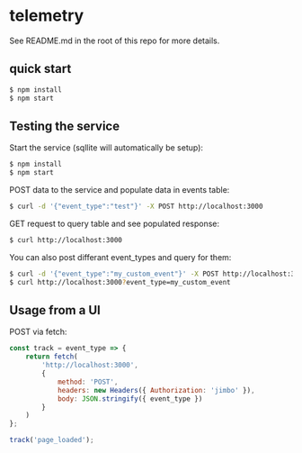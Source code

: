 # telemetry

See README.md in the root of this repo for more details.

## quick start

```bash
$ npm install
$ npm start
```

## Testing the service

Start the service (sqllite will automatically be setup):

```bash
$ npm install
$ npm start
```

POST data to the service and populate data in events table:

```bash
$ curl -d '{"event_type":"test"}' -X POST http://localhost:3000
```

GET request to query table and see populated response:

```bash
$ curl http://localhost:3000
```

You can also post differant event_types and query for them:

```bash
$ curl -d '{"event_type":"my_custom_event"}' -X POST http://localhost:3000
$ curl http://localhost:3000?event_type=my_custom_event
```

## Usage from a UI

POST via fetch:

```js
const track = event_type => {
    return fetch(
        'http://localhost:3000',
        {
            method: 'POST',
            headers: new Headers({ Authorization: 'jimbo' }),
            body: JSON.stringify({ event_type })
        }
    )
};

track('page_loaded');
```
